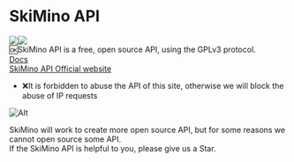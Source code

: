 # SkiMino API
  <img src="https://img.shields.io/github/license/SkiMinoTeam/API?style=for-the-badge" /><img src="https://img.shields.io/github/languages/code-size/SkiMinoTeam/API?style=for-the-badge" /><br />
🆗SkiMino API is a free, open source API, using the GPLv3 protocol.  
[Docs](https://docs.lolimapis.ml/API/)  
[SkiMino API Official website](https://lolimapis.ml/)
- ❌It is forbidden to abuse the API of this site, otherwise we will block the abuse of IP requests

![Alt](https://repobeats.axiom.co/api/embed/0ce49dfa0efe6af30500ef33a1a090de4c93eb05.svg "Repobeats analytics image")

SkiMino will work to create more open source API, but for some reasons we cannot open source some API.  
If the SkiMino API is helpful to you, please give us a Star.
